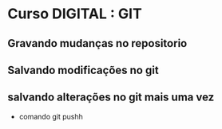 # Curso DIGITAL : GIT

## Gravando mudanças no repositorio

## Salvando modificações no git

## salvando alterações no git mais uma vez

* comando git pushh